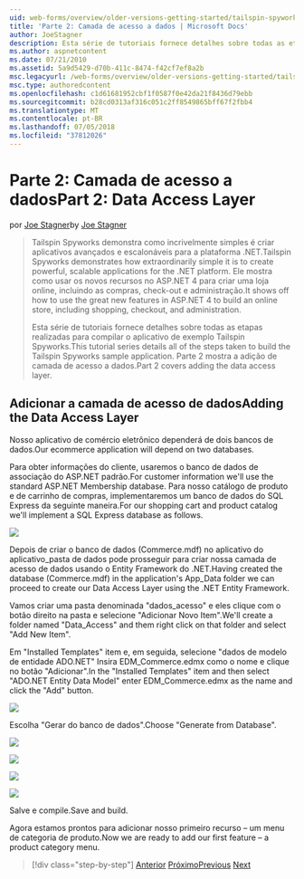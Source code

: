 ```yaml
---
uid: web-forms/overview/older-versions-getting-started/tailspin-spyworks/tailspin-spyworks-part-2
title: 'Parte 2: Camada de acesso a dados | Microsoft Docs'
author: JoeStagner
description: Esta série de tutoriais fornece detalhes sobre todas as etapas realizadas para compilar o aplicativo de exemplo Tailspin Spyworks. Parte 2 mostra a adição de camada de acesso a dados.
ms.author: aspnetcontent
ms.date: 07/21/2010
ms.assetid: 5a9d5429-d70b-411c-8474-f42cf7ef8a2b
msc.legacyurl: /web-forms/overview/older-versions-getting-started/tailspin-spyworks/tailspin-spyworks-part-2
msc.type: authoredcontent
ms.openlocfilehash: c1d61681952cbf1f0587f0e42da21f8436d79ebb
ms.sourcegitcommit: b28cd0313af316c051c2ff8549865bff67f2fbb4
ms.translationtype: MT
ms.contentlocale: pt-BR
ms.lasthandoff: 07/05/2018
ms.locfileid: "37812026"
---
```

<a name="part-2-data-access-layer"></a><span data-ttu-id="521cd-104">Parte 2: Camada de acesso a dados</span><span class="sxs-lookup"><span data-stu-id="521cd-104">Part 2: Data Access Layer</span></span>
====================
<span data-ttu-id="521cd-105">por [Joe Stagner](https://github.com/JoeStagner)</span><span class="sxs-lookup"><span data-stu-id="521cd-105">by [Joe Stagner](https://github.com/JoeStagner)</span></span>

> <span data-ttu-id="521cd-106">Tailspin Spyworks demonstra como incrivelmente simples é criar aplicativos avançados e escalonáveis para a plataforma .NET.</span><span class="sxs-lookup"><span data-stu-id="521cd-106">Tailspin Spyworks demonstrates how extraordinarily simple it is to create powerful, scalable applications for the .NET platform.</span></span> <span data-ttu-id="521cd-107">Ele mostra como usar os novos recursos no ASP.NET 4 para criar uma loja online, incluindo as compras, check-out e administração.</span><span class="sxs-lookup"><span data-stu-id="521cd-107">It shows off how to use the great new features in ASP.NET 4 to build an online store, including shopping, checkout, and administration.</span></span>
> 
> <span data-ttu-id="521cd-108">Esta série de tutoriais fornece detalhes sobre todas as etapas realizadas para compilar o aplicativo de exemplo Tailspin Spyworks.</span><span class="sxs-lookup"><span data-stu-id="521cd-108">This tutorial series details all of the steps taken to build the Tailspin Spyworks sample application.</span></span> <span data-ttu-id="521cd-109">Parte 2 mostra a adição de camada de acesso a dados.</span><span class="sxs-lookup"><span data-stu-id="521cd-109">Part 2 covers adding the data access layer.</span></span>


## <a id="_Toc260221668"></a>  <span data-ttu-id="521cd-110">Adicionar a camada de acesso de dados</span><span class="sxs-lookup"><span data-stu-id="521cd-110">Adding the Data Access Layer</span></span>

<span data-ttu-id="521cd-111">Nosso aplicativo de comércio eletrônico dependerá de dois bancos de dados.</span><span class="sxs-lookup"><span data-stu-id="521cd-111">Our ecommerce application will depend on two databases.</span></span>

<span data-ttu-id="521cd-112">Para obter informações do cliente, usaremos o banco de dados de associação do ASP.NET padrão.</span><span class="sxs-lookup"><span data-stu-id="521cd-112">For customer information we'll use the standard ASP.NET Membership database.</span></span> <span data-ttu-id="521cd-113">Para nosso catálogo de produto e de carrinho de compras, implementaremos um banco de dados do SQL Express da seguinte maneira.</span><span class="sxs-lookup"><span data-stu-id="521cd-113">For our shopping cart and product catalog we'll implement a SQL Express database as follows.</span></span>

![](tailspin-spyworks-part-2/_static/image1.jpg)

<span data-ttu-id="521cd-114">Depois de criar o banco de dados (Commerce.mdf) no aplicativo do aplicativo\_pasta de dados pode prosseguir para criar nossa camada de acesso de dados usando o Entity Framework do .NET.</span><span class="sxs-lookup"><span data-stu-id="521cd-114">Having created the database (Commerce.mdf) in the application's App\_Data folder we can proceed to create our Data Access Layer using the .NET Entity Framework.</span></span>

<span data-ttu-id="521cd-115">Vamos criar uma pasta denominada "dados\_acesso" e eles clique com o botão direito na pasta e selecione "Adicionar Novo Item".</span><span class="sxs-lookup"><span data-stu-id="521cd-115">We'll create a folder named "Data\_Access" and them right click on that folder and select "Add New Item".</span></span>

<span data-ttu-id="521cd-116">Em "Installed Templates" item e, em seguida, selecione "dados de modelo de entidade ADO.NET" Insira EDM\_Commerce.edmx como o nome e clique no botão "Adicionar".</span><span class="sxs-lookup"><span data-stu-id="521cd-116">In the "Installed Templates" item and then select "ADO.NET Entity Data Model" enter EDM\_Commerce.edmx as the name and click the "Add" button.</span></span>

![](tailspin-spyworks-part-2/_static/image2.jpg)

<span data-ttu-id="521cd-117">Escolha "Gerar do banco de dados".</span><span class="sxs-lookup"><span data-stu-id="521cd-117">Choose "Generate from Database".</span></span>

![](tailspin-spyworks-part-2/_static/image1.png)

![](tailspin-spyworks-part-2/_static/image2.png)

![](tailspin-spyworks-part-2/_static/image3.png)

![](tailspin-spyworks-part-2/_static/image3.jpg)

<span data-ttu-id="521cd-118">Salve e compile.</span><span class="sxs-lookup"><span data-stu-id="521cd-118">Save and build.</span></span>

<span data-ttu-id="521cd-119">Agora estamos prontos para adicionar nosso primeiro recurso – um menu de categoria de produto.</span><span class="sxs-lookup"><span data-stu-id="521cd-119">Now we are ready to add our first feature – a product category menu.</span></span>

> [!div class="step-by-step"]
> <span data-ttu-id="521cd-120">[Anterior](tailspin-spyworks-part-1.md)
> [Próximo](tailspin-spyworks-part-3.md)</span><span class="sxs-lookup"><span data-stu-id="521cd-120">[Previous](tailspin-spyworks-part-1.md)
[Next](tailspin-spyworks-part-3.md)</span></span>
